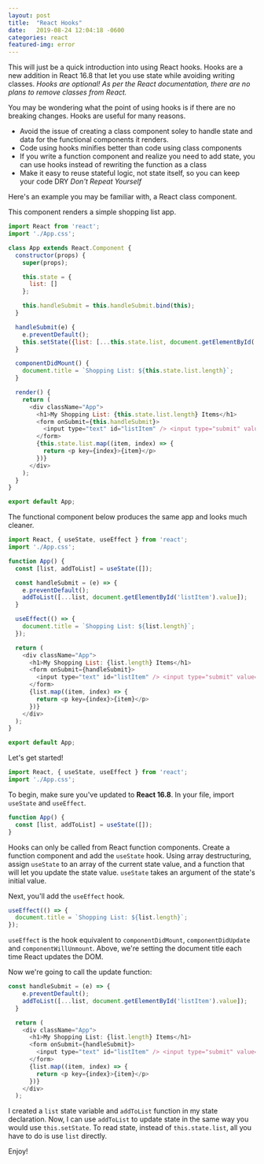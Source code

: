 ```yaml
---
layout: post
title:  "React Hooks"
date:   2019-08-24 12:04:18 -0600
categories: react
featured-img: error
---
```

This will just be a quick introduction into using React hooks. Hooks are a new addition in React 16.8 that let you use state while avoiding writing classes. _Hooks are optional! As per the React documentation, there are no plans to remove classes from React._

You may be wondering what the point of using hooks is if there are no breaking changes. Hooks are useful for many reasons.

* Avoid the issue of creating a class component soley to handle state and data for the functional components it renders.
* Code using hooks minifies better than code using class components
* If you write a function component and realize you need to add state, you can use hooks instead of rewriting the function as a class
* Make it easy to reuse stateful logic, not state itself, so you can keep your code DRY _Don't Repeat Yourself_

Here's an example you may be familiar with, a React class component.

This component renders a simple shopping list app.


```javascript
import React from 'react';
import './App.css';

class App extends React.Component {
  constructor(props) {
    super(props);

    this.state = {
      list: []
    };

    this.handleSubmit = this.handleSubmit.bind(this);
  }

  handleSubmit(e) {
    e.preventDefault();
    this.setState({list: [...this.state.list, document.getElementById('listItem').value]});
  }

  componentDidMount() {
    document.title = `Shopping List: ${this.state.list.length}`;
  }

  render() {
    return (
      <div className="App">
        <h1>My Shopping List: {this.state.list.length} Items</h1>
        <form onSubmit={this.handleSubmit}>
          <input type="text" id="listItem" /> <input type="submit" value="Add" id="submit" />
        </form>
        {this.state.list.map((item, index) => {
          return <p key={index}>{item}</p>
        })}
      </div>
    );
  }
}

export default App;
```


The functional component below produces the same app and looks much cleaner.


```javascript
import React, { useState, useEffect } from 'react';
import './App.css';

function App() {
  const [list, addToList] = useState([]);

  const handleSubmit = (e) => {
    e.preventDefault();
    addToList([...list, document.getElementById('listItem').value]);
  }

  useEffect(() => {
    document.title = `Shopping List: ${list.length}`;
  });

  return (
    <div className="App">
      <h1>My Shopping List: {list.length} Items</h1>
      <form onSubmit={handleSubmit}>
        <input type="text" id="listItem" /> <input type="submit" value="Add" id="submit" />
      </form>
      {list.map((item, index) => {
        return <p key={index}>{item}</p>
      })}
    </div>
  );
}

export default App;
```


Let's get started!


```javascript
import React, { useState, useEffect } from 'react';
import './App.css';
```


To begin, make sure you've updated to **React 16.8**. In your file, import `useState` and `useEffect`.


```javascript
function App() {
  const [list, addToList] = useState([]);
}
```


Hooks can only be called from React function components. Create a function component and add the `useState` hook. Using array destructuring, assign `useState` to an array of the current state value, and a function that will let you update the state value. `useState` takes an argument of the state's initial value.

Next, you'll add the `useEffect` hook.


```javascript
useEffect(() => {
  document.title = `Shopping List: ${list.length}`;
});
```


`useEffect` is the hook equivalent to `componentDidMount`, `componentDidUpdate` and `componentWillUnmount`. Above, we're setting the document title each time React updates the DOM.


Now we're going to call the update function:

```javascript
const handleSubmit = (e) => {
    e.preventDefault();
    addToList([...list, document.getElementById('listItem').value]);
  }
```

```javascript
  return (
    <div className="App">
      <h1>My Shopping List: {list.length} Items</h1>
      <form onSubmit={handleSubmit}>
        <input type="text" id="listItem" /> <input type="submit" value="Add" id="submit" />
      </form>
      {list.map((item, index) => {
        return <p key={index}>{item}</p>
      })}
    </div>
  );
```


I created a `list` state variable and `addToList` function in my state declaration. Now, I can use `addToList` to update state in the same way you would use `this.setState`. To read state, instead of `this.state.list`, all you have to do is use `list` directly.


Enjoy!